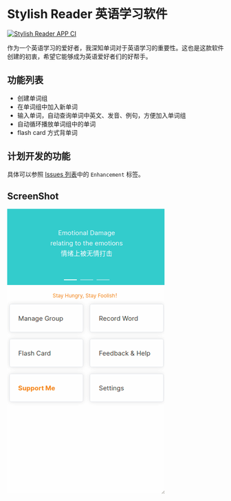 # Stylish Reader 英语学习软件

[![Stylish Reader APP CI](https://github.com/tolerious/Stylish-Reader-APP/actions/workflows/node.js.yml/badge.svg)](https://github.com/tolerious/Stylish-Reader-APP/actions/workflows/node.js.yml)

作为一个英语学习的爱好者，我深知单词对于英语学习的重要性。这也是这款软件创建的初衷，希望它能够成为英语爱好者们的好帮手。

## 功能列表

- 创建单词组
- 在单词组中加入新单词
- 输入单词，自动查询单词中英文、发音、例句，方便加入单词组
- 自动循环播放单词组中的单词
- flash card 方式背单词

## 计划开发的功能

具体可以参照 [Issues 列表](https://github.com/tolerious/Stylish-Reader-APP/issues)中的 `Enhancement` 标签。

## ScreenShot

![Alt text](Animation.gif)
